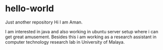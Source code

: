 # hello-world
Just another repository
Hi I am Aman.

I am interested in java and also working in ubuntu server setup where i can get great amusement.
Besides this i am working as a research assistant in computer technology research lab in University of Malaya.

